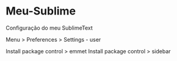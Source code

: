 # Meu-Sublime
Configuração do meu SublimeText

Menu > Preferences > Settings - user

Install package control > emmet
Install package control > sidebar
